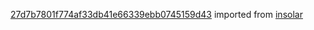 [27d7b7801f774af33db41e66339ebb0745159d43](https://github.com/insolar/insolar/commit/27d7b7801f774af33db41e66339ebb0745159d43) imported from [insolar](https://github.com/insolar/insolar)
